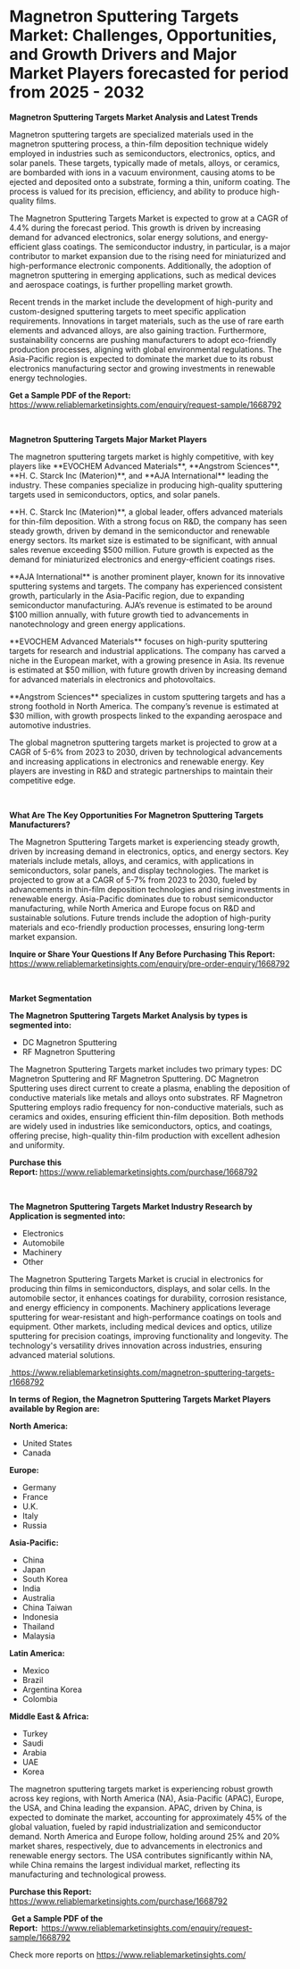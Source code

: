 <p><h1>Magnetron Sputtering Targets Market: Challenges, Opportunities, and Growth Drivers and Major Market Players forecasted for period from 2025 - 2032</h1></p><p><strong>Magnetron Sputtering Targets Market Analysis and Latest Trends</strong></p>
<p><p>Magnetron sputtering targets are specialized materials used in the magnetron sputtering process, a thin-film deposition technique widely employed in industries such as semiconductors, electronics, optics, and solar panels. These targets, typically made of metals, alloys, or ceramics, are bombarded with ions in a vacuum environment, causing atoms to be ejected and deposited onto a substrate, forming a thin, uniform coating. The process is valued for its precision, efficiency, and ability to produce high-quality films.</p><p>The Magnetron Sputtering Targets Market is expected to grow at a CAGR of 4.4% during the forecast period. This growth is driven by increasing demand for advanced electronics, solar energy solutions, and energy-efficient glass coatings. The semiconductor industry, in particular, is a major contributor to market expansion due to the rising need for miniaturized and high-performance electronic components. Additionally, the adoption of magnetron sputtering in emerging applications, such as medical devices and aerospace coatings, is further propelling market growth.</p><p>Recent trends in the market include the development of high-purity and custom-designed sputtering targets to meet specific application requirements. Innovations in target materials, such as the use of rare earth elements and advanced alloys, are also gaining traction. Furthermore, sustainability concerns are pushing manufacturers to adopt eco-friendly production processes, aligning with global environmental regulations. The Asia-Pacific region is expected to dominate the market due to its robust electronics manufacturing sector and growing investments in renewable energy technologies.</p></p>
<p><strong>Get a Sample PDF of the Report:&nbsp;</strong> <a href="https://www.reliablemarketinsights.com/enquiry/request-sample/1668792?utm_campaign=2112&utm_medium=2&utm_source=Github&utm_content=ia&utm_term=26012025&utm_id=magnetron-sputtering-targets">https://www.reliablemarketinsights.com/enquiry/request-sample/1668792</a></p>
<p>&nbsp;</p>
<p><strong>Magnetron Sputtering Targets Major Market Players</strong></p>
<p><p>The magnetron sputtering targets market is highly competitive, with key players like **EVOCHEM Advanced Materials**, **Angstrom Sciences**, **H. C. Starck Inc (Materion)**, and **AJA International** leading the industry. These companies specialize in producing high-quality sputtering targets used in semiconductors, optics, and solar panels. </p><p>**H. C. Starck Inc (Materion)**, a global leader, offers advanced materials for thin-film deposition. With a strong focus on R&D, the company has seen steady growth, driven by demand in the semiconductor and renewable energy sectors. Its market size is estimated to be significant, with annual sales revenue exceeding $500 million. Future growth is expected as the demand for miniaturized electronics and energy-efficient coatings rises.</p><p>**AJA International** is another prominent player, known for its innovative sputtering systems and targets. The company has experienced consistent growth, particularly in the Asia-Pacific region, due to expanding semiconductor manufacturing. AJA’s revenue is estimated to be around $100 million annually, with future growth tied to advancements in nanotechnology and green energy applications.</p><p>**EVOCHEM Advanced Materials** focuses on high-purity sputtering targets for research and industrial applications. The company has carved a niche in the European market, with a growing presence in Asia. Its revenue is estimated at $50 million, with future growth driven by increasing demand for advanced materials in electronics and photovoltaics.</p><p>**Angstrom Sciences** specializes in custom sputtering targets and has a strong foothold in North America. The company’s revenue is estimated at $30 million, with growth prospects linked to the expanding aerospace and automotive industries.</p><p>The global magnetron sputtering targets market is projected to grow at a CAGR of 5-6% from 2023 to 2030, driven by technological advancements and increasing applications in electronics and renewable energy. Key players are investing in R&D and strategic partnerships to maintain their competitive edge.</p></p>
<p>&nbsp;</p>
<p><strong>What Are The Key Opportunities For Magnetron Sputtering Targets Manufacturers?</strong></p>
<p><p>The Magnetron Sputtering Targets market is experiencing steady growth, driven by increasing demand in electronics, optics, and energy sectors. Key materials include metals, alloys, and ceramics, with applications in semiconductors, solar panels, and display technologies. The market is projected to grow at a CAGR of 5-7% from 2023 to 2030, fueled by advancements in thin-film deposition technologies and rising investments in renewable energy. Asia-Pacific dominates due to robust semiconductor manufacturing, while North America and Europe focus on R&D and sustainable solutions. Future trends include the adoption of high-purity materials and eco-friendly production processes, ensuring long-term market expansion.</p></p>
<p><strong>Inquire or Share Your Questions If Any Before Purchasing This Report:</strong> <a href="https://www.reliablemarketinsights.com/enquiry/pre-order-enquiry/1668792?utm_campaign=2112&utm_medium=2&utm_source=Github&utm_content=ia&utm_term=26012025&utm_id=magnetron-sputtering-targets">https://www.reliablemarketinsights.com/enquiry/pre-order-enquiry/1668792</a></p>
<p>&nbsp;</p>
<p><strong>Market Segmentation</strong></p>
<p><strong>The Magnetron Sputtering Targets Market Analysis by types is segmented into:</strong></p>
<p><ul><li>DC Magnetron Sputtering</li><li>RF Magnetron Sputtering</li></ul></p>
<p><p>The Magnetron Sputtering Targets market includes two primary types: DC Magnetron Sputtering and RF Magnetron Sputtering. DC Magnetron Sputtering uses direct current to create a plasma, enabling the deposition of conductive materials like metals and alloys onto substrates. RF Magnetron Sputtering employs radio frequency for non-conductive materials, such as ceramics and oxides, ensuring efficient thin-film deposition. Both methods are widely used in industries like semiconductors, optics, and coatings, offering precise, high-quality thin-film production with excellent adhesion and uniformity.</p></p>
<p><strong>Purchase this Report:&nbsp;</strong><a href="https://www.reliablemarketinsights.com/purchase/1668792?utm_campaign=2112&utm_medium=2&utm_source=Github&utm_content=ia&utm_term=26012025&utm_id=magnetron-sputtering-targets">https://www.reliablemarketinsights.com/purchase/1668792</a></p>
<p>&nbsp;</p>
<p><strong>The Magnetron Sputtering Targets Market Industry Research by Application is segmented into:</strong></p>
<p><ul><li>Electronics</li><li>Automobile</li><li>Machinery</li><li>Other</li></ul></p>
<p><p>The Magnetron Sputtering Targets Market is crucial in electronics for producing thin films in semiconductors, displays, and solar cells. In the automobile sector, it enhances coatings for durability, corrosion resistance, and energy efficiency in components. Machinery applications leverage sputtering for wear-resistant and high-performance coatings on tools and equipment. Other markets, including medical devices and optics, utilize sputtering for precision coatings, improving functionality and longevity. The technology's versatility drives innovation across industries, ensuring advanced material solutions.</p></p>
<p><a href="https://www.reliablemarketinsights.com/magnetron-sputtering-targets-r1668792?utm_campaign=2112&utm_medium=2&utm_source=Github&utm_content=ia&utm_term=26012025&utm_id=magnetron-sputtering-targets">&nbsp;https://www.reliablemarketinsights.com/magnetron-sputtering-targets-r1668792</a></p>
<p><strong>In terms of Region, the Magnetron Sputtering Targets Market Players available by Region are:</strong></p>
<p>
    <p> <strong> North America: </strong>
        <ul>
            <li>United States</li>
            <li>Canada</li>
        </ul>
        </p> 
    <p> <strong> Europe: </strong>
        <ul>
            <li>Germany</li>
            <li>France</li>
            <li>U.K.</li>
            <li>Italy</li>
            <li>Russia</li>
        </ul>
        </p> 
    <p> <strong> Asia-Pacific: </strong>
        <ul>
            <li>China</li>
            <li>Japan</li>
            <li>South Korea</li>
            <li>India</li>
            <li>Australia</li>
            <li>China Taiwan</li>
            <li>Indonesia</li>
            <li>Thailand</li>
            <li>Malaysia</li>
        </ul>
        </p> 
    <p> <strong> Latin America: </strong>
        <ul>
            <li>Mexico</li>
            <li>Brazil</li>
            <li>Argentina Korea</li>
            <li>Colombia</li>
        </ul>
        </p> 
    <p> <strong> Middle East & Africa: </strong>
        <ul>
            <li>Turkey</li>
            <li>Saudi</li>
            <li>Arabia</li>
            <li>UAE</li>
            <li>Korea</li>
        </ul>
    </p>
    </p>
<p><p>The magnetron sputtering targets market is experiencing robust growth across key regions, with North America (NA), Asia-Pacific (APAC), Europe, the USA, and China leading the expansion. APAC, driven by China, is expected to dominate the market, accounting for approximately 45% of the global valuation, fueled by rapid industrialization and semiconductor demand. North America and Europe follow, holding around 25% and 20% market shares, respectively, due to advancements in electronics and renewable energy sectors. The USA contributes significantly within NA, while China remains the largest individual market, reflecting its manufacturing and technological prowess.</p></p>
<p><strong>Purchase this Report: </strong><a href="https://www.reliablemarketinsights.com/purchase/1668792?utm_campaign=2112&utm_medium=2&utm_source=Github&utm_content=ia&utm_term=26012025&utm_id=magnetron-sputtering-targets">https://www.reliablemarketinsights.com/purchase/1668792</a></p>
<p>&nbsp;<strong>Get a Sample PDF of the Report:&nbsp;&nbsp;</strong><a href="https://www.reliablemarketinsights.com/enquiry/request-sample/1668792?utm_campaign=2112&utm_medium=2&utm_source=Github&utm_content=ia&utm_term=26012025&utm_id=magnetron-sputtering-targets">https://www.reliablemarketinsights.com/enquiry/request-sample/1668792</a></p>
<p><strong></strong></p>
<p>Check more reports on <a href="https://www.reliablemarketinsights.com/?utm_campaign=2112&utm_medium=2&utm_source=Github&utm_content=ia&utm_term=26012025&utm_id=magnetron-sputtering-targets">https://www.reliablemarketinsights.com/</a></p>